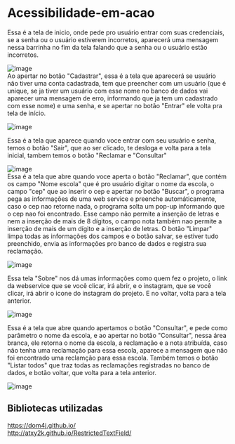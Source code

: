 # Acessibilidade-em-acao
Essa é a tela de inicio, onde pede pro usuário entrar com suas credenciais, se a senha ou o usuário estiverem incorretos, aparecerá uma mensagem nessa barrinha no fim da tela falando que a senha ou o usuário estão incorretos.

![image](https://user-images.githubusercontent.com/121894013/234446516-97f433c4-c13c-491f-b1cf-03226894c78c.png) <br>
Ao apertar no botão "Cadastrar", essa é a tela que aparecerá se  usuário não tiver uma conta cadastrada, tem que preencher com um usuário (que é unique, se ja tiver um usuário com esse nome no banco de dados vai aparecer uma mensagem de erro, informando que ja tem um cadastrado com esse nome) e uma senha, e se apertar no botão "Entrar" ele volta pra tela de início. <br>

![image](https://user-images.githubusercontent.com/121894013/234446556-e950f146-58c1-489a-817c-17ac865cb0e5.png) <br>

Essa é a tela que aparece quando voce entrar com seu usuário e senha, temos o botão "Sair", que ao ser clicado, te desloga e volta para a tela inicial, tambem temos o botão "Reclamar e "Consultar"

![image](https://user-images.githubusercontent.com/121894013/234446607-2300b71f-5244-4332-b2f7-f7bed103eb75.png) <br>
Essa é a tela que abre quando voce aperta o botão "Reclamar", que contém os campo "Nome escola" que é pro usuário digitar o nome da escola, o campo "cep" que ao inserir o cep e apertar no botão "Buscar", o programa pega as informações de uma web service e preenche automáticamente, caso o cep nao retorne nada, o programa solta um pop-up informando que o cep nao foi encontrado. Esse campo não permite a inserção de letras e nem a inserção de  mais de 8 dígitos, o campo nota também nao permite a inserção de mais de um dígito e a inserção de letras. O botão "Limpar" limpa todas as informações dos campos e o botão salvar, se estiver tudo preenchido, envia as informações pro banco de dados e registra sua reclamação. <br>

![image](https://user-images.githubusercontent.com/121894013/234446660-e637587c-26ce-4886-9578-6f3f557b065d.png) <br>

Essa tela "Sobre" nos dá umas informações como quem fez o projeto, o link da webservice que se você clicar, irá abrir, e o instagram, que se você clicar, irá abrir o icone do instagram do projeto. E no voltar, volta para a tela anterior.

![image](https://user-images.githubusercontent.com/121894013/234446699-96748b1a-9ff9-4b68-b5b0-c341c94a39f4.png) <br>

Essa é a tela que abre quando apertamos o botão "Consultar", e pede como parâmetro o nome da escola, e ao apertar no botão "Consultar", nessa área branca, ele retorna o nome da escola, a reclamação e a nota atribuída, caso não tenha uma reclamação para essa escola, aparece a mensagem que não foi encontrado uma reclamção para essa escola. Também temos o botão "Listar todos" que traz todas as reclamações registradas no banco de dados, e botão voltar, que volta para a tela anterior.

![image](https://user-images.githubusercontent.com/121894013/234446727-b9d1b10f-c8ef-454e-8c1e-9796a2a05d3b.png) <br>

## Bibliotecas utilizadas <br>
https://dom4j.github.io/ <br>
http://atxy2k.github.io/RestrictedTextField/ <br>
